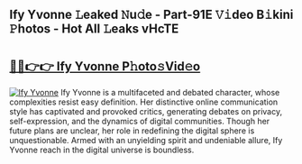## Ify Yvonne 𝙻eaked 𝙽u𝚍e - Part-91E 𝚅𝚒deo B𝚒kini 𝙿hotos - Hot All 𝙻eaks vHcTE

# <h2><a href="http://ld12hd.urlbe.top/?page=Ify+Yvonne">🔗🔗👉👉 Ify Yvonne P𝚑oto𝚜Vid𝚎o</a></h2>

[![Ify Yvonne](https://i.imgur.com/eBuTRDB.gif)](http://ld12hd.urlbe.top/?page=Ify+Yvonne)
Ify Yvonne is a multifaceted and debated character, whose complexities resist easy definition. Her distinctive online communication style has captivated and provoked critics, generating debates on privacy, self-expression, and the dynamics of digital communities. Though her future plans are unclear, her role in redefining the digital sphere is unquestionable. Armed with an unyielding spirit and undeniable allure, Ify Yvonne reach in the digital universe is boundless.
